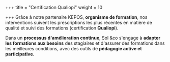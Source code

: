 +++
title = "Certification Qualiopi"
weight = 10

+++
Grâce à notre partenaire KEPOS, **organisme de formation**, nos interventions suivent les prescriptions les plus récentes en matière de qualité et suivi des formations (certification **Qualiopi**).

Dans un **processus d'amélioration continue**, Sol &co s'engage à **adapter les formations aux besoins** des stagiaires et d'assurer des formations dans les meilleures conditions, avec des outils de **pédagogie active et participative**.